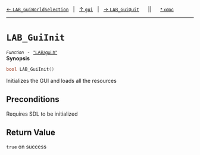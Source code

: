 [&#8592; `LAB_GuiWorldSelection`](LAB--gui--lab_guiworldselection.md)&nbsp;&nbsp;&nbsp;|&nbsp;&nbsp;&nbsp;[&#8593; `gui`](LAB--gui.md)&nbsp;&nbsp;&nbsp;|&nbsp;&nbsp;&nbsp;[&#8594; `LAB_GuiQuit`](LAB--gui--lab_guiquit.md)&nbsp;&nbsp;&nbsp;&nbsp;&nbsp;&nbsp;||&nbsp;&nbsp;&nbsp;&nbsp;&nbsp;&nbsp;<small>[\* xdoc](../xdoc/LAB\gui.xmd#L29)</small>
***

# `LAB_GuiInit`
<small>*Function* &nbsp; - &nbsp; ["LAB/gui.h"](../include/LAB/gui.h)</small>  
**Synopsis**

```cpp
bool LAB_GuiInit()
```

Initializes the GUI and loads all the resources

## Preconditions

Requires SDL to be initialized

## Return Value

`true` on success


